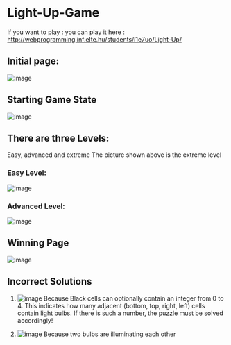 # Light-Up-Game

If you want to play : you can play it here : http://webprogramming.inf.elte.hu/students/i1e7uo/Light-Up/

## Initial page:
![image](https://user-images.githubusercontent.com/63882136/201729125-af0609bc-0f0f-480c-a8f2-ddf0c89d1bf0.png)

## Starting Game State
![image](https://user-images.githubusercontent.com/63882136/201729311-57d901ef-29b9-4777-bb13-253e2d19ac6c.png)

## There are three Levels:
Easy, advanced and extreme
The picture shown above is the extreme level 
### Easy Level:

![image](https://user-images.githubusercontent.com/63882136/201731469-385e4632-4f57-4b05-94a3-b158484b7cf9.png)

### Advanced Level:
![image](https://user-images.githubusercontent.com/63882136/201731618-6e2e734b-8b56-45f8-b4aa-2def52366391.png)




## Winning Page
![image](https://user-images.githubusercontent.com/63882136/201728777-ad320230-0c6f-4ca1-ab27-9eb547317540.png)

## Incorrect Solutions

1. ![image](https://user-images.githubusercontent.com/63882136/201729656-702cb3a5-86a1-430b-9669-9ecd7627d4b7.png)
  Because Black cells can optionally contain an integer from 0 to 4. This indicates how many adjacent (bottom, top, right, left) cells contain light bulbs. If there is such a number, the puzzle must be solved accordingly!


2. ![image](https://user-images.githubusercontent.com/63882136/201729908-3887c8ff-18f2-4914-9205-74961b82207e.png)
  Because two bulbs are illuminating each other
